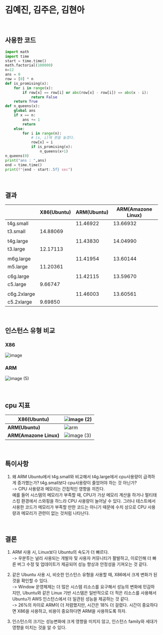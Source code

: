 # 김예진, 김주은, 김현아  
<br>

## 사용한 코드
```python
import math
import time
start = time.time()
math.factorial(100000)
n=12
ans = 0
row = [0] * n
def is_promising(x):
    for i in range(x):
        if row[x] == row[i] or abs(row[x] - row[i]) == abs(x - i):
            return False
    return True
def n_queens(x):
    global ans
    if x == n:
        ans += 1
        return
    else:
        for i in range(n):
            # [x, i]에 퀸을 놓겠다.
            row[x] = i
            if is_promising(x):
                n_queens(x+1)
n_queens(0)
print("ans : ",ans)
end = time.time()
print(f"{end - start:.5f} sec")
```
<br>

## 결과 
|             	| X86(Ubuntu)      	| ARM(Ubuntu)      	| ARM(Amazone Linux) 	|
|-------------	|----------	|----------	|------------	|
| t4g.small   	|          	| 11.46922 	| 13.66932   	|
| t3.small    	| 14.88069 	|          	|            	|
|	|	|	||
| t4g.large   	|          	| 11.43830 	| 14.04990   	|
| t3.large    	| 12.17113 	|          	|            	|
|	|	|	||
| m6g.large   	|          	| 11.41954 	| 13.60144   	|
| m5.large    	| 11.20361 	|          	|            	|
|	|	|	||
| c6g.large   	|          	| 11.42115 	| 13.59670   	|
| c5.large    	| 9.66747  	|          	|            	|
|	|	|	||
| c6g.2xlarge 	|          	| 11.46003 	| 13.60561   	|
| c5.2xlarge  	| 9.69850  	|          	|            	|
<br>


## 인스턴스 유형 비교
### X86
![image](https://github.com/koorukuroo/pda_4th/assets/92364973/fac04d1b-ec07-412d-9fb9-cd7ea5e4ad24)
### ARM
![image (5)](https://github.com/koorukuroo/pda_4th/assets/92364973/62703b5d-7ff7-4f01-9e2a-e9852e72257f)  
<br><br>

## cpu 지표

|  X86(Ubuntu)    	| ![image (2)](https://github.com/koorukuroo/pda_4th/assets/92364973/158bfc33-7c8c-4795-adda-cae6b47abcbb) 	|
|--------------------	|----------------------------------------------------------------------------------------------------------	|
| **ARM(Ubuntu)**                	| ![arm](https://github.com/koorukuroo/pda_4th/assets/92364973/bcd9cda3-1a4b-4acc-ad63-de5a34cad20c)       	|
| **ARM(Amazone Linux)** 	| ![image (3)](https://github.com/koorukuroo/pda_4th/assets/92364973/a63ae31a-4f77-454e-8c58-46c6d2008254) 	|
<br>

## 특이사항
1. 왜 ARM Ubuntu에서 t4g.small와 비교해서 t4g.large에서 cpu사용량이 급격하게 증가했는가? t4g.small보다 cpu사용량이 줄었어야 하는 것 아닌가? <br>
  -> CPU 사용량과 메모리는 간접적인 영향을 끼친다. <br>
예를 들어 시스템의 메모리가 부족할 때, CPU가 가상 메모리 계산을 하거나 멀티태스킹 환경에서 스와핑을 하느라 CPU 사용량이 늘어날 수 있다.
그러나 테스트에서 사용한 코드가 메모리가 부족할 만한 코드는 아니기 때문에 수치 상으로 CPU 사용량과 메모리가 관련이 없는 것처럼 나타난다.
<br>

## 결론
1. ARM 사용 시, Linux보다 Ubuntu의 속도가 더 빠르다.  
  -> 우분투는 널리 사용되는 개발자 및 사용자 커뮤니티가 활발하고, 이로인해 더 빠른 버그 수정 및 업데이트가 제공되어 성능 향상과 안정성을 기져오는 것 같다. <br>

2. 같은 Ubuntu 사용 시, 비슷한 인스턴스 유형을 사용할 때, X86에서 크게 변화가 된 것을 확인할 수 있다.  
  -> Window 운영체제는 더 많은 시스템 리소스를 요구해서 성능의 변화에 민감하지만, Ubuntu와 같은 Linux 기반 시스템은 일반적으로 더 적은 리소스를 사용해서 Ubuntu가 AWS 인스턴스에서 더 일관된 성능을 제공하는 것 같다.<br>
    -> 26%의 차이로 ARM이 더 저렴했지만, 시간은 18% 더 걸렸다. 시간이 중요하다면 X86을 사용하고, 비용이 중요하다면 ARM을 사용하도록 하자.

3. 인스턴스의 크기는 성능변화에 크게 영향을 미치지 않고, 인스턴스 family와 세대가 영향을 미치는 것을 알 수 있다. <br>


